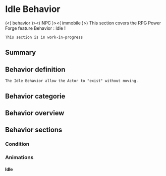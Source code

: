 # Idle Behavior
(<( behavior )><( NPC )><( immobile )>)
This section covers the RPG Power Forge feature Behavior : Idle !

```admonish warning title="Working, working ..."
This section is in work-in-progress
```

## Summary

## Behavior definition
```admonish summary title="Idle Behavior"
The Idle Behavior allow the Actor to "exist" without moving.
```

## Behavior categorie

## Behavior overview

## Behavior sections

### Condition

### Animations

#### Idle

